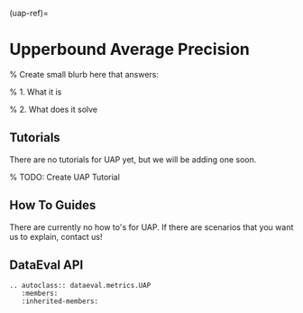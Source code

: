 (uap-ref)=

# Upperbound Average Precision

% Create small blurb here that answers:

% 1. What it is

% 2. What does it solve

## Tutorials

There are no tutorials for UAP yet, but we will be adding one soon.

% TODO: Create UAP Tutorial

## How To Guides

There are currently no how to's for UAP.
If there are scenarios that you want us to explain, contact us!

## DataEval API

```{eval-rst}
.. autoclass:: dataeval.metrics.UAP
   :members:
   :inherited-members:
```

